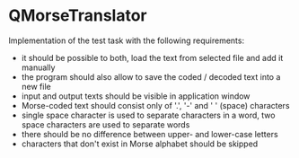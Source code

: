 # QMorseTranslator
Implementation of the test task with the following requirements:
*	it should be possible to both, load the text from selected file and add it manually
*	the program should also allow to save the coded / decoded text into a new file
*	input and output texts should be visible in application window
*	Morse-coded text should consist only of '.', '-' and ' ' (space) characters
*	single space character is used to separate characters in a word, two space characters are used to separate words
*	there should be no difference between upper- and lower-case letters
*	characters that don't exist in Morse alphabet should be skipped
